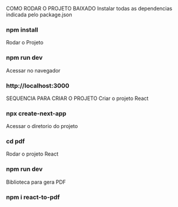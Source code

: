 COMO RODAR O PROJETO BAIXADO
Instalar todas as dependencias indicada pelo package.json
### npm install

Rodar o Projeto
### npm run dev

Acessar no navegador
### http://localhost:3000

SEQUENCIA PARA CRIAR O PROJETO
Criar o projeto React
### npx create-next-app

Acessar o diretorio do projeto
### cd pdf

Rodar o projeto React
### npm run dev

Biblioteca para gera PDF
### npm i react-to-pdf